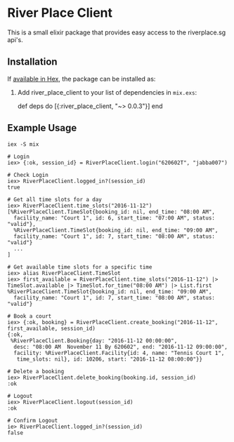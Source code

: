 # River Place Client

This is a small elixir package that provides easy access to the riverplace.sg api's.

## Installation

If [available in Hex](https://hex.pm/docs/publish), the package can be installed as:

  1. Add river_place_client to your list of dependencies in `mix.exs`:

        def deps do
          [{:river_place_client, "~> 0.0.3"}]
        end

## Example Usage

```
iex -S mix

# Login
iex> {:ok, session_id} = RiverPlaceClient.login("620602T", "jabba007")

# Check Login
iex> RiverPlaceClient.logged_in?(session_id)
true

# Get all time slots for a day
iex> RiverPlaceClient.time_slots("2016-11-12")
[%RiverPlaceClient.TimeSlot{booking_id: nil, end_time: "08:00 AM",
  facility_name: "Court 1", id: 6, start_time: "07:00 AM", status: "valid"},
  %RiverPlaceClient.TimeSlot{booking_id: nil, end_time: "09:00 AM",
  facility_name: "Court 1", id: 7, start_time: "08:00 AM", status: "valid"}
  ...
]

# Get available time slots for a specific time
iex> alias RiverPlaceClient.TimeSlot
iex> first_available = RiverPlaceClient.time_slots("2016-11-12") |> TimeSlot.available |> TimeSlot.for_time("08:00 AM") |> List.first
%RiverPlaceClient.TimeSlot{booking_id: nil, end_time: "09:00 AM",
  facility_name: "Court 1", id: 7, start_time: "08:00 AM", status: "valid"}

# Book a court
iex> {:ok, booking} = RiverPlaceClient.create_booking("2016-11-12", first_available, session_id)
{:ok,
 %RiverPlaceClient.Booking{day: "2016-11-12 00:00:00",
  desc: "08:00 AM  November 11 By 620602", end: "2016-11-12 09:00:00",
  facility: %RiverPlaceClient.Facility{id: 4, name: "Tennis Court 1",
   time_slots: nil}, id: 10206, start: "2016-11-12 08:00:00"}}

# Delete a booking
iex> RiverPlaceClient.delete_booking(booking.id, session_id)
:ok

# Logout
iex> RiverPlaceClient.logout(session_id)
:ok

# Confirm Logout
ie> RiverPlaceClient.logged_in?(session_id)
false

```
